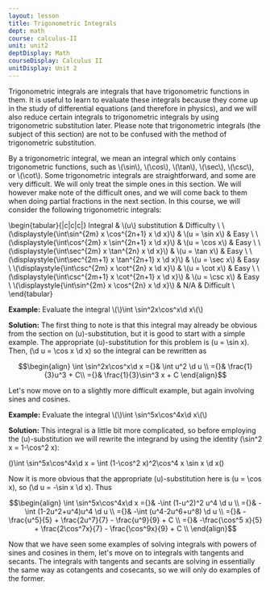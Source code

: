 ```yaml
---
layout: lesson
title: Trigonometric Integrals 
dept: math
course: calculus-II
unit: unit2
deptDisplay: Math
courseDisplay: Calculus II
unitDisplay: Unit 2
---
```

Trigonometric integrals are integrals that have trigonometric functions in them. It is useful to learn to evaluate these integrals because they come up in the study of differential equations (and therefore in physics), and we will also reduce certain integrals to trigonometric integrals by using trigonometric substitution later. Please note that trigonometric integrals (the subject of this section) are not to be confused with the method of trigonometric substitution. 

By a trigonometric integral, we mean an integral which only contains trigonometric functions, such as \\(\sin\\), \\(\cos\\), \\(\tan\\), \\(\sec\\), \\(\csc\\), or \\(\cot\\). Some trigonometric integrals are straightforward, and some are very difficult. We will only treat the simple ones in this section. We will however make note of the difficult ones, and we will come back to them when doing partial fractions in the next section. In this course, we will consider the following trigonometric integrals:

\begin{tabular}{|c|c|c|}
Integral & \\(u\\) substitution & Difficulty \\
\\(\displaystyle{\int\sin^{2m} x \cos^{2n+1} x \d x}\\) & \\(u = \sin x\\) & Easy \\
\\(\displaystyle{\int\cos^{2m} x \sin^{2n+1} x \d x}\\) & \\(u = \cos x\\) & Easy \\
\\(\displaystyle{\int\sec^{2m} x \tan^{2n} x \d x}\\) & \\(u = \tan x\\) & Easy
\\
\\(\displaystyle{\int\sec^{2m+1} x \tan^{2n+1} x \d x}\\) & \\(u = \sec x\\) & Easy \\
\\(\displaystyle{\int\csc^{2m} x \cot^{2n} x \d x}\\) & \\(u = \cot x\\) & Easy
\\
\\(\displaystyle{\int\csc^{2m+1} x \cot^{2n+1} x \d x}\\) & \\(u = \csc x\\) & Easy \\
\\(\displaystyle{\int\sin^{2m} x \cos^{2n} x \d x}\\) & N/A & Difficult
\\
\end{tabular}

<div class="example">
<b>Example:</b>
Evaluate the integral 
\(\)\int \sin^2x\cos^x\d x\(\)


<b>Solution:</b> The first thing to note is that this integral may already be obvious from the section on \(u\)-substitution, but it is good to start with a simple example. The appropriate \(u\)-substitution for this problem is \(u = \sin x\). Then, \(\d u = \cos x \d x\) so the integral can be rewritten as 

$$\begin{align}
\int \sin^2x\cos^x\d x ={}& \int u^2 \d u \\
={}& \frac{1}{3}u^3 + C\\
={}& \frac{1}{3}\sin^3 x + C
\end{align}$$


</div>

Let's now move on to a slightly more difficult example, but again involving sines and cosines. 

<div class="example">
<b>Example:</b>
Evaluate the integral 
\(\)\int \sin^5x\cos^4x\d x\(\)


<b>Solution:</b> This integral is a little bit more complicated, so before employing the \(u\)-substitution we will rewrite the integrand by using the identity \(\sin^2 x = 1-\cos^2 x\):

\(\)\int \sin^5x\cos^4x\d x = \int (1-\cos^2 x)^2\cos^4 x \sin x \d x\(\)

Now it is more obvious that the appropriate \(u\)-substitution here is \(u = \cos x\), so \(\d u = -\sin x \d x\). Thus 

$$\begin{align}
\int \sin^5x\cos^4x\d x ={}& -\int (1-u^2)^2 u^4 \d u \\
={}& -\int (1-2u^2+u^4)u^4 \d u \\
={}& -\int (u^4-2u^6+u^8) \d u \\
={}& -\frac{u^5}{5} + \frac{2u^7}{7} - \frac{u^9}{9} + C \\
={}& -\frac{\cos^5 x}{5} + \frac{2\cos^7x}{7} - \frac{\cos^9x}{9} + C \\
\end{align}$$


</div>

Now that we have seen some examples of solving integrals with powers of sines and cosines in them, let's move on to integrals with tangents and secants. The integrals with tangents and secants are solving in essentially the same way as cotangents and cosecants, so we will only do examples of the former. 


